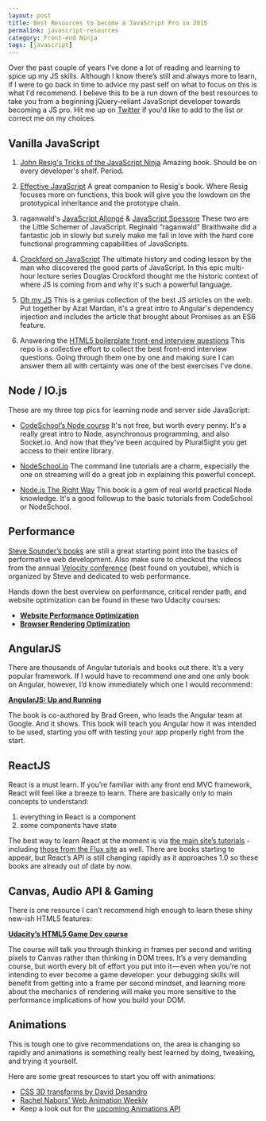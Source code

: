 ```yaml
---
layout: post
title: Best Resources to become a JavaScript Pro in 2015
permalink: javascript-resources
category: Front-end Ninja
tags: [javascript]
---
```


Over the past couple of years I’ve done a lot of reading and learning to spice up my JS skills. Although I know there’s still and always more to learn, if I were to go back in time to advice my past self on what to focus on this is what I'd recommend. I believe this to be a run down of the best resources to take you from a beginning jQuery-reliant JavaScript developer towards becoming a JS pro. Hit me up on [Twitter](https://twitter.com/stefanritter) if you'd like to add to the list or correct me on my choices.

## Vanilla JavaScript
1. [John Resig's Tricks of the JavaScript Ninja](http://jsninja.com/) Amazing book. Should be on every developer's shelf. Period.

2. [Effective JavaScript](http://effectivejs.com/) A great companion to Resig's book. Where Resig focuses more on functions, this book will give you the lowdown on the prototypical inheritance and the prototype chain.

3. raganwald's [JavaScript Allongé](https://leanpub.com/javascript-allonge/) & [JavaScript Spessore](https://leanpub.com/javascript-spessore) These two are the Little Schemer of JavaScript. Reginald “raganwald” Braithwaite did a fantastic job in slowly but surely make me fall in love with the hard core functional programming capabilities of JavaScripts.

4. [Crockford on JavaScript](https://www.youtube.com/watch?v=JxAXlJEmNMg) The ultimate history and coding lesson by the man who discovered the good parts of JavaScript. In this epic multi-hour lecture series Douglas Crockford thought me the historic context of where JS is coming from
and why it's such a powerful language.

5. [Oh my JS](https://leanpub.com/ohmyjs) This is a genius collection of the best JS articles on the web. Put together by Azat Mardan, it's a great intro to Angular's dependency injection and includes the article that brought about Promises as an ES6 feature.

6. Answering the [HTML5 boilerplate front-end interview questions](https://github.com/h5bp/Front-end-Developer-Interview-Questions) This repo is a collective effort to collect the best front-end interview questions. Going through them one by one and making sure I can answer them all with certainty was one of the best exercises I've done.

## Node / IO.js
These are my three top pics for learning node and server side JavaScript:

- [CodeSchool’s Node course](https://www.codeschool.com/courses/real-time-web-with-node-js) It's not free, but worth every penny. It's a really great intro to Node, asynchronous programming, and also Socket.io. And now that they've been acquired by PluralSight you get access to their entire library.

- [NodeSchool.io](http://nodeschool.io/) The command line tutorials are a charm, especially the one on streaming will do a great job in explaining this powerful concept.

- [Node.js The Right Way](https://pragprog.com/book/jwnode/node-js-the-right-way) This book is a gem of real world practical Node knowledge. It's a good followup to the basic tutorials from CodeSchool or NodeSchool.

## Performance
[Steve Sounder’s books](http://stevesouders.com/) are still a great starting point into the basics of performative web development.
Also make sure to checkout the videos from the annual [Velocity conference](http://velocityconf.com/) (best found on youtube), which is organized by Steve and dedicated to web performance.

Hands down the best overview on performance, critical render path, and website optimization can be found in these two Udacity courses:

- **[Website Performance Optimization](https://www.udacity.com/course/website-performance-optimization--ud884)**
- **[Browser Rendering Optimization](https://www.udacity.com/course/browser-rendering-optimization--ud860)**

## AngularJS
There are thousands of Angular tutorials and books out there. It’s a very popular framework. If I would have to recommend one and one only book on Angular, however, I’d know immediately which one I would recommend:

**[AngularJS: Up and Running](http://shop.oreilly.com/product/0636920033486.do)**

The book is co-authored by Brad Green, who leads the Angular team at Google. And it shows. This book will teach you Angular how it was intended to be used, starting you off with testing your app properly right from the start.

## ReactJS
React is a must learn. If you’re familiar with any front end MVC framework, React will feel like a breeze to learn. There are basically only to main concepts to understand:

1. everything in React is a component
2. some components have state

The best way to learn React at the moment is via [the main site’s tutorials](https://facebook.github.io/react/docs/tutorial.html) - including [those from the Flux site](https://facebook.github.io/flux/docs/todo-list.html#content) as well. There are books starting to appear, but React’s API is still changing rapidly as it approaches 1.0 so these books are already out of date by now.

## Canvas, Audio API & Gaming
There is one resource I can’t recommend high enough to learn these shiny new-ish HTML5 features:

**[Udacity’s HTML5 Game Dev course](https://www.udacity.com/course/html5-game-development--cs255)**

The course will talk you through thinking in frames per second and writing pixels to Canvas rather than thinking in DOM trees. It’s a very demanding course, but worth every bit of effort you put into it — even when you’re not intending to ever become a game developer: your debugging skills will benefit from getting into a frame per second mindset, and learning more about the mechanics of rendering will make you more sensitive to the performance implications of how you build your DOM.

## Animations
This is tough one to give recommendations on, the area is changing so rapidly and animations is something really best learned by doing, tweaking, and trying it yourself. 

Here are some great resources to start you off with animations:

- [CSS 3D transforms by David Desandro](https://desandro.github.io/3dtransforms/)
- [Rachel Nabors' Web Animation Weekly](http://rachelnabors.com/newsletters/)
- Keep a look out for the [upcoming Animations API](http://updates.html5rocks.com/2014/05/Web-Animations---element-animate-is-now-in-Chrome-36)
